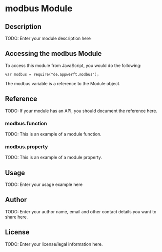 # modbus Module

## Description

TODO: Enter your module description here

## Accessing the modbus Module

To access this module from JavaScript, you would do the following:

    var modbus = require("de.appwerft.modbus");

The modbus variable is a reference to the Module object.

## Reference

TODO: If your module has an API, you should document
the reference here.

### modbus.function

TODO: This is an example of a module function.

### modbus.property

TODO: This is an example of a module property.

## Usage

TODO: Enter your usage example here

## Author

TODO: Enter your author name, email and other contact
details you want to share here.

## License

TODO: Enter your license/legal information here.
